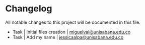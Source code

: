 # Changelog ##
All notable changes to this project will be documented in this file.

* Task | Initial files creation | miguelval@unisabana.edu.co
* Task | Add my name | jessicaalpa@unisabana.edu.co
